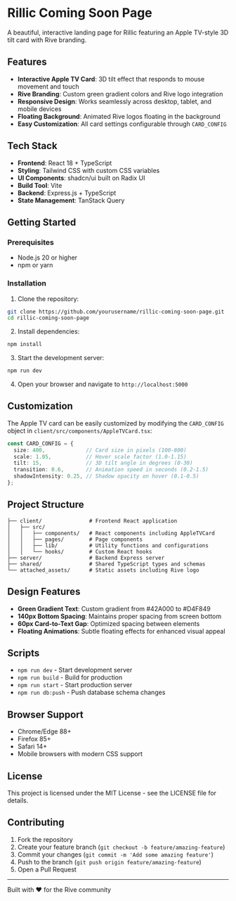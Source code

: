 # Rillic Coming Soon Page

A beautiful, interactive landing page for Rillic featuring an Apple TV-style 3D tilt card with Rive branding.

## Features

- **Interactive Apple TV Card**: 3D tilt effect that responds to mouse movement and touch
- **Rive Branding**: Custom green gradient colors and Rive logo integration
- **Responsive Design**: Works seamlessly across desktop, tablet, and mobile devices
- **Floating Background**: Animated Rive logos floating in the background
- **Easy Customization**: All card settings configurable through `CARD_CONFIG`

## Tech Stack

- **Frontend**: React 18 + TypeScript
- **Styling**: Tailwind CSS with custom CSS variables
- **UI Components**: shadcn/ui built on Radix UI
- **Build Tool**: Vite
- **Backend**: Express.js + TypeScript
- **State Management**: TanStack Query

## Getting Started

### Prerequisites

- Node.js 20 or higher
- npm or yarn

### Installation

1. Clone the repository:
```bash
git clone https://github.com/yourusername/rillic-coming-soon-page.git
cd rillic-coming-soon-page
```

2. Install dependencies:
```bash
npm install
```

3. Start the development server:
```bash
npm run dev
```

4. Open your browser and navigate to `http://localhost:5000`

## Customization

The Apple TV card can be easily customized by modifying the `CARD_CONFIG` object in `client/src/components/AppleTVCard.tsx`:

```typescript
const CARD_CONFIG = {
  size: 400,             // Card size in pixels (100-800)
  scale: 1.05,           // Hover scale factor (1.0-1.15)
  tilt: 15,              // 3D tilt angle in degrees (0-30)
  transition: 0.6,       // Animation speed in seconds (0.2-1.5)
  shadowIntensity: 0.25, // Shadow opacity on hover (0.1-0.5)
};
```

## Project Structure

```
├── client/               # Frontend React application
│   ├── src/
│   │   ├── components/   # React components including AppleTVCard
│   │   ├── pages/        # Page components
│   │   ├── lib/          # Utility functions and configurations
│   │   └── hooks/        # Custom React hooks
├── server/               # Backend Express server
├── shared/               # Shared TypeScript types and schemas
└── attached_assets/      # Static assets including Rive logo
```

## Design Features

- **Green Gradient Text**: Custom gradient from #42A000 to #D4F849
- **140px Bottom Spacing**: Maintains proper spacing from screen bottom
- **60px Card-to-Text Gap**: Optimized spacing between elements
- **Floating Animations**: Subtle floating effects for enhanced visual appeal

## Scripts

- `npm run dev` - Start development server
- `npm run build` - Build for production
- `npm run start` - Start production server
- `npm run db:push` - Push database schema changes

## Browser Support

- Chrome/Edge 88+
- Firefox 85+
- Safari 14+
- Mobile browsers with modern CSS support

## License

This project is licensed under the MIT License - see the LICENSE file for details.

## Contributing

1. Fork the repository
2. Create your feature branch (`git checkout -b feature/amazing-feature`)
3. Commit your changes (`git commit -m 'Add some amazing feature'`)
4. Push to the branch (`git push origin feature/amazing-feature`)
5. Open a Pull Request

---

Built with ❤️ for the Rive community